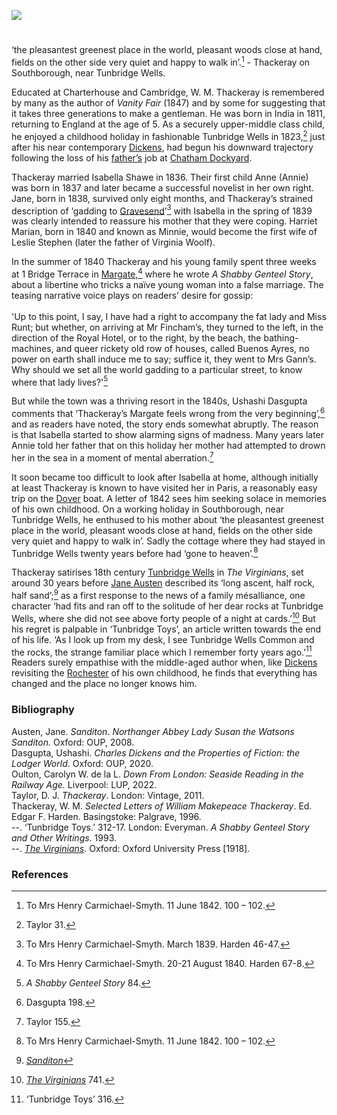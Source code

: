 <a href="https://beta.kent-maps.online"><img src="https://beta.kent-maps.online/juncture/ve-button.png"></a>
<param ve-config title="William Makepeace Thackeray (1811-1863)" author="Professor Carolyn Oulton" layout="vtl" 
banner="https://raw.githubusercontent.com/kent-map/images/main/banners/19c.jpg" description="Professor Carolyn Oulton introduces author William Makepeace Thackeray's Kent through his life, family and work.">

<param ve-entity eid="Q665489" aliases="Tunbridge Wells">
<param ve-entity eid="Q2048526" aliases="Southborough">
<param ve-entity eid="Q618045" aliases="Margate">
<param ve-entity eid="Q676689" aliases="Gravesend">
<param ve-entity eid="Q49218" aliases="Rochester">

<!-- Basemap centred on Tunbridge Wells -->
<param ve-map center="Q665489" zoom="10">

<!-- Historical map layers -->
<param ve-map-layer active allmaps allmaps-id="4478e36824ad9d1a" title="Greenwood 1829">

#

‘the pleasantest greenest place in the world, pleasant woods close at hand, fields on the other side very quiet and happy to walk in’.[^ref1] - Thackeray on Southborough, near Tunbridge Wells.
<param ve-image url="https://stor.artstor.org/stor/99141c27-93ca-4f9d-bfef-56a29b4bc3f3" label="In the Woods near Tunbridge Wells" attribtuion="A. R. Quinton, J. Salmon, Sevenoaks">
<!-- Basemap centred on Southborough -->
<param ve-map center="Q2048526" zoom="15">

Educated at Charterhouse and Cambridge, W. M. Thackeray is remembered by many as the author of _Vanity Fair_ (1847) and by some for suggesting that it takes three generations to make a gentleman. He was born in India in 1811, returning to England at the age of 5. As a securely upper-middle class child, he enjoyed a childhood holiday in fashionable Tunbridge Wells in 1823,[^ref2]  just after his near contemporary [Dickens](/dickens), had begun his downward trajectory following the loss of his [father’s](/dickens/dickens-chatham) job at [Chatham Dockyard](/19c/19c-chatham-dockyard).
<param ve-image url="https://upload.wikimedia.org/wikipedia/commons/2/2e/WilliamThackeray.jpg" label="William Thackeray" attribution="Public domain, via Wikimedia Commons">
<!-- Basemap centred on Tunbridge Wells -->
<param ve-map center="Q665489" zoom="15">

Thackeray married Isabella Shawe in 1836. Their first child Anne (Annie) was born in 1837 and later became a successful novelist in her own right. Jane, born in 1838, survived only eight months, and Thackeray’s strained description of ‘gadding to [Gravesend](/19c/19c-gravesend)’[^ref3]  with Isabella in the spring of 1839 was clearly intended to reassure his mother that they were coping. Harriet Marian, born in 1840 and known as Minnie, would become the first wife of Leslie Stephen (later the father of Virginia Woolf).
<param ve-image url="https://stor.artstor.org/stor/785f9c80-c739-479d-85b3-29b9ff37d967" label="The Picturesque Beauties of Great Britain: Kent. The Baths at Gravesend, 1829" attribution="George Virtue. Photo by Astrid Stilma. By permission of Patrick Marrin.">
<!-- Basemap centred on Tunbridge Wells -->
<param ve-map center="Q676689" zoom="15">

In the summer of 1840 Thackeray and his young family spent three weeks at 1 Bridge Terrace in [Margate](/19c/19c-margate),[^ref4]  where he wrote _A Shabby Genteel Story_, about a libertine who tricks a naïve young woman into a false marriage. The teasing narrative voice plays on readers’ desire for gossip:
<br><br>
'Up to this point, I say, I have had a right to accompany the fat lady and Miss Runt; but whether, on arriving at Mr Fincham’s, they turned to the left, in the direction of the Royal Hotel, or to the right, by the beach, the bathing-machines, and queer rickety old row of houses, called Buenos Ayres, no power on earth shall induce me to say; suffice it, they went to Mrs Gann’s. Why should we set all the world gadding to a particular street, to know where that lady lives?'[^ref5]  
<param ve-image url="https://stor.artstor.org/stor/0515f138-ee47-4cc9-906b-51cd54fad21c" label="The Picturesque Beauties of Great Britain: Kent. Margate: the Pier and New Lighthouse" attribution="George Virtue. Photo by Astrid Stilma. By permission of Patrick Marrin.">
<!-- Basemap centred on Margate -->
<param ve-map center="Q618045" zoom="15">

But while the town was a thriving resort in the 1840s, Ushashi Dasgupta comments that ‘Thackeray’s Margate feels wrong from the very beginning’,[^ref6]  and as readers have noted, the story ends somewhat abruptly. The reason is that Isabella started to show alarming signs of madness. Many years later Annie told her father that on this holiday her mother had attempted to drown her in the sea in a moment of mental aberration.[^ref7]  
<param ve-image url="https://stor.artstor.org/stor/f77ff676-dd33-47aa-90bf-4590fcb5349a" label="Margate, 1845" attribution="Fullarton's Ports and Harbours of the South East Coast of England">

It soon became too difficult to look after Isabella at home, although initially at least Thackeray is known to have visited her in Paris, a reasonably easy trip on the [Dover](/19c/19c-dover) boat. A letter of 1842 sees him seeking solace in memories of his own childhood. On a working holiday in Southborough, near Tunbridge Wells, he enthused to his mother about ‘the pleasantest greenest place in the world, pleasant woods close at hand, fields on the other side very quiet and happy to walk in’. Sadly the cottage where they had stayed in Tunbridge Wells twenty years before had ‘gone to heaven’.[^ref8]  
<param ve-image url="https://upload.wikimedia.org/wikipedia/commons/5/55/Southborough_Common_-_geograph.org.uk_-_2740147.jpg" label="Southborough Common" attribution="N Chadwick  via Wikimedia Commons" license="CC BY-SA 2.0">
<!-- Basemap centred on Tunbridge Wells -->
<param ve-map center="Q676689" zoom="15">

Thackeray satirises 18th century [Tunbridge Wells](/18c/18c-beau-nash-biography/) in _The Virginians_, set around 30 years before [Jane Austen](/austen/austen-tunbridge-wells) described its ‘long ascent, half rock, half sand’;[^ref9]  as a first response to the news of a family mésalliance, one character ‘had fits and ran off to the solitude of her dear rocks at Tunbridge Wells, where she did not see above forty people of a night at cards.’[^ref10]  But his regret is palpable in ‘Tunbridge Toys’, an article written towards the end of his life. ‘As I look up from my desk, I see Tunbridge Wells Common and the rocks, the strange familiar place which I remember forty years ago.’[^ref11] Readers surely empathise with  the middle-aged author when, like [Dickens](/dickens) revisiting the [Rochester](/dickens/dickens-medway) of his own childhood, he finds that everything has changed and the place no longer knows him.
<param ve-image url="https://stor.artstor.org/stor/1b674697-28d5-4f4c-b603-89bfd74b0245" label="Tunbridge Wells Common" attribution="Kent Maps Online">
<!-- Basemap centred on Rochester -->
<param ve-map center="Q49218" zoom="15">

### Bibliography 
Austen, Jane. _Sanditon_. _Northanger Abbey Lady Susan the Watsons Sanditon._ Oxford: OUP, 2008.   
Dasgupta, Ushashi. _Charles Dickens and the Properties of Fiction: the Lodger World_. Oxford: OUP, 2020.      
Oulton, Carolyn W. de la L. _Down From London: Seaside Reading in the Railway Age._ Liverpool: LUP, 2022.   
Taylor, D. J. _Thackeray_. London: Vintage, 2011.   
Thackeray, W. M. _Selected Letters of William Makepeace Thackeray_. Ed. Edgar F. Harden. Basingstoke: Palgrave, 1996.   
--. ‘Tunbridge Toys.’ 312-17. London: Everyman. _A Shabby Genteel Story and Other Writings_. 1993.   
--. [_The Virginians_](https://archive.org/details/in.ernet.dli.2015.207951/mode/2up?q=%22had+fits+and+ran+off+to+the+solitude+of+her%22). Oxford: Oxford University Press [1918].

### References

[^ref1]: To Mrs Henry Carmichael-Smyth. 11 June 1842. 100 – 102.   
[^ref2]:  Taylor 31.   
[^ref3]:  To Mrs Henry Carmichael-Smyth. March 1839. Harden 46-47.   
[^ref4]:  To Mrs Henry Carmichael-Smyth. 20-21 August 1840. Harden 67-8.   
[^ref5]:  _A Shabby Genteel Story_ 84.   
[^ref6]:  Dasgupta 198.      
[^ref7]:  Taylor 155.   
[^ref8]:  To Mrs Henry Carmichael-Smyth. 11 June 1842. 100 – 102.   
[^ref9]:  [_Sanditon_](https://en.wikisource.org/wiki/Page:Austen_Sanditon_and_other_miscellanea.djvu/31)   
[^ref10]:  [_The Virginians_](https://archive.org/details/in.ernet.dli.2015.207951/mode/2up?q=%22had+fits+and+ran+off+to+the+solitude+of+her%22) 741.   
[^ref11]:  ‘Tunbridge Toys’ 316.   
  
